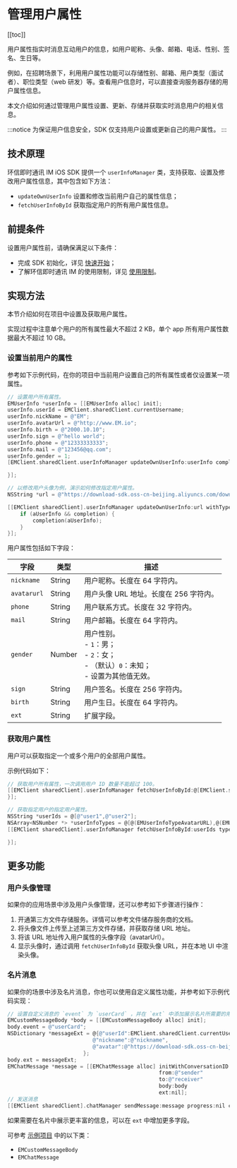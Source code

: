 # 管理用户属性

[[toc]]

用户属性指实时消息互动用户的信息，如用户昵称、头像、邮箱、电话、性别、签名、生日等。

例如，在招聘场景下，利用用户属性功能可以存储性别、邮箱、用户类型（面试者）、职位类型（web 研发）等。查看用户信息时，可以直接查询服务器存储的用户属性信息。

本文介绍如何通过管理用户属性设置、更新、存储并获取实时消息用户的相关信息。

:::notice
为保证用户信息安全，SDK 仅支持用户设置或更新自己的用户属性。
:::

## 技术原理

环信即时通讯 IM iOS SDK 提供一个 `userInfoManager` 类，支持获取、设置及修改用户属性信息，其中包含如下方法：

- `updateOwnUserInfo` 设置和修改当前用户自己的属性信息；
- `fetchUserInfoById` 获取指定用户的所有用户属性信息。

## 前提条件

设置用户属性前，请确保满足以下条件：

- 完成 SDK 初始化，详见 [快速开始](quickstart.html)；
- 了解环信即时通讯 IM 的使用限制，详见 [使用限制](/product/limitation.html)。

## 实现方法

本节介绍如何在项目中设置及获取用户属性。

实现过程中注意单个用户的所有属性最大不超过 2 KB，单个 app 所有用户属性数据最大不超过 10 GB。

### 设置当前用户的属性

参考如下示例代码，在你的项目中当前用户设置自己的所有属性或者仅设置某一项属性。

```objectivec
// 设置用户所有属性。
EMUserInfo *userInfo = [[EMUserInfo alloc] init];
userInfo.userId = EMClient.sharedClient.currentUsername;
userInfo.nickName = @"EM";
userInfo.avatarUrl = @"http://www.EM.io";
userInfo.birth = @"2000.10.10";
userInfo.sign = @"hello world";
userInfo.phone = @"12333333333";
userInfo.mail = @"123456@qq.com";
userInfo.gender = 1;
[EMClient.sharedClient.userInfoManager updateOwnUserInfo:userInfo completion:^(EMUserInfo *aUserInfo, EMError *aError)

}];
```

```objectivec
// 以修改用户头像为例，演示如何修改指定用户属性。
NSString *url = @"https://download-sdk.oss-cn-beijing.aliyuncs.com/downloads/IMDemo/avatar/Image1.png";

[[EMClient sharedClient].userInfoManager updateOwnUserInfo:url withType:EMUserInfoTypeAvatarURL completion:^(EMUserInfo *aUserInfo, EMError *aError) {
    if (aUserInfo && completion) {
        completion(aUserInfo);
    }
}];
```

用户属性包括如下字段：

| 字段        | 类型   | 描述                                                       |
| ----------- | ------ | ---------------------------------------------------------- |
| `nickname`  | String | 用户昵称。长度在 64 字符内。                               |
| `avatarurl` | String | 用户头像 URL 地址。长度在 256 字符内。                     |
| `phone`     | String | 用户联系方式。长度在 32 字符内。                           |
| `mail`      | String | 用户邮箱。长度在 64 字符内。                               |
| `gender`    | Number | 用户性别。<br/> - `1`：男；<br/> - `2`：女；<br/> - （默认）`0`：未知；<br/> - 设置为其他值无效。 |
| `sign`      | String | 用户签名。长度在 256 字符内。                              |
| `birth`     | String | 用户生日。长度在 64 字符内。                               |
| `ext`       | String | 扩展字段。                                                 |

### 获取用户属性

用户可以获取指定一个或多个用户的全部用户属性。

示例代码如下：

```objectivec
// 获取用户所有属性，一次调用用户 ID 数量不能超过 100。
[[EMClient sharedClient].userInfoManager fetchUserInfoById:@[EMClient.sharedClient.currentUsername] 		completion:^(NSDictionary *aUserDatas, EMError *aError) {
}];
```

```objectivec
// 获取指定用户的指定用户属性。
NSString *userIds = @[@"user1",@"user2"];
NSArray<NSNumber *> *userInfoTypes = @[@(EMUserInfoTypeAvatarURL),@(EMUserInfoTypePhone),@(EMUserInfoTypeMail)];
[[EMClient sharedClient].userInfoManager fetchUserInfoById:userIds type:userInfoTypes completion:^(NSDictionary *aUserDatas, EMError *aError) {

}];
```

## 更多功能

### 用户头像管理

如果你的应用场景中涉及用户头像管理，还可以参考如下步骤进行操作：

1. 开通第三方文件存储服务。详情可以参考文件储存服务商的文档。
2. 将头像文件上传至上述第三方文件存储，并获取存储 URL 地址。
3. 将该 URL 地址传入用户属性的头像字段（avatarUrl）。
4. 显示头像时，通过调用 `fetchUserInfoById` 获取头像 URL，并在本地 UI 中渲染头像。

### 名片消息

如果你的场景中涉及名片消息，你也可以使用自定义属性功能，并参考如下示例代码实现：

```objectivec
// 设置自定义消息的 `event` 为 `userCard` ，并在 `ext` 中添加展示名片所需要的用户 ID、昵称和头像等字段。
EMCustomMessageBody *body = [[EMCustomMessageBody alloc] init];
body.event = @"userCard";
NSDictionary *messageExt = @{@"userId":EMClient.sharedClient.currentUsername,
                           @"nickname":@"nickname",
                           @"avatar":@"https://download-sdk.oss-cn-beijing.aliyuncs.com/downloads/IMDemo/avatar/Image1.png"
                        };
body.ext = messageExt;
EMChatMessage *message = [[EMChatMessage alloc] initWithConversationID:@"conversationID"
                                                from:@"sender"
                                                to:@"receiver"
                                                body:body
                                                ext:nil];
// 发送消息
[[EMClient sharedClient].chatManager sendMessage:message progress:nil completion:^(EMChatMessage *message, EMError *error) {}];
```

如果需要在名片中展示更丰富的信息，可以在 `ext` 中增加更多字段。

可参考 [示例项目](https://www.easemob.com/download/im)  中的以下类：

- `EMCustomMessageBody`
- `EMChatMessage`